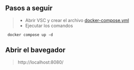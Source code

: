 ## Pasos a seguir
> * Abrir VSC y crear el archivo [docker-compose.yml](https://github.com/luisreylara/docker/blob/main/docker-compose/nginx/docker-compose.yml)
> * Ejecutar los comandos
```
 docker compose up -d
```
## Abrir el bavegador
> http://localhost:8080/
